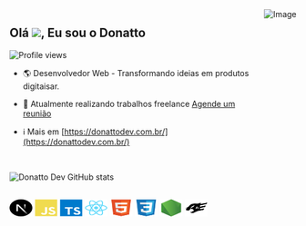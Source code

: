 <img align="right" height="590em" alt="Image" src="https://github.com/user-attachments/assets/5b2ffdd0-2f8e-45ca-b471-8526492e04a9" />

<h2 align="left">Olá <img src="https://raw.githubusercontent.com/kaueMarques/kaueMarques/master/hi.gif" height="30px">, Eu sou o Donatto</h2>
<p align="left"> <img src="https://komarev.com/ghpvc/?username=donattodev&color=green" alt="Profile views" /> </p>


- 🌎  Desenvolvedor Web -  Transformando ideias em produtos digitaisar.

- 💼 Atualmente realizando trabalhos freelance [Agende um reunião](https://wa.me/message/PAJWBRARZDJGI1)

- ℹ️ Mais em [https://donattodev.com.br/](https://donattodev.com.br/)

<br>

![Donatto Dev GitHub stats](https://github-readme-stats.vercel.app/api?username=donattodev&show_icons=true&theme=dark)

<div style="display: inline_block"><br>
  <img align="center" alt="Donatto-Next" height="30" width="40" src="https://raw.githubusercontent.com/devicons/devicon/master/icons/nextjs/nextjs-original.svg">
  <img align="center" alt="Donatto-Js" height="30" width="40" src="https://raw.githubusercontent.com/devicons/devicon/master/icons/javascript/javascript-plain.svg">
  <img align="center" alt="Donatto-Ts" height="30" width="40" src="https://raw.githubusercontent.com/devicons/devicon/master/icons/typescript/typescript-plain.svg">
  <img align="center" alt="Donatto-React" height="30" width="40" src="https://raw.githubusercontent.com/devicons/devicon/master/icons/react/react-original.svg">
  <img align="center" alt="Donatto-HTML" height="30" width="40" src="https://raw.githubusercontent.com/devicons/devicon/master/icons/html5/html5-original.svg">
  <img align="center" alt="Donatto-CSS" height="30" width="40" src="https://raw.githubusercontent.com/devicons/devicon/master/icons/css3/css3-original.svg">
  <img align="center" alt="Donatto-Node" height="30" width="40" src="https://raw.githubusercontent.com/devicons/devicon/master/icons/nodejs/nodejs-original.svg">
  <img align="center" alt="Fastify" height="30" width="40" src="https://raw.githubusercontent.com/devicons/devicon/master/icons/fastify/fastify-original.svg">
</div>

